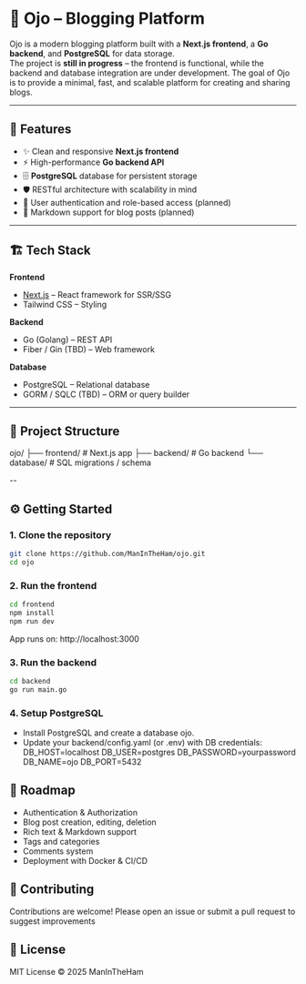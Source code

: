 # 📝 Ojo – Blogging Platform

Ojo is a modern blogging platform built with a **Next.js frontend**, a **Go backend**, and **PostgreSQL** for data storage.  
The project is **still in progress** – the frontend is functional, while the backend and database integration are under development.
The goal of Ojo is to provide a minimal, fast, and scalable platform for creating and sharing blogs.

---

## 🚀 Features
- ✨ Clean and responsive **Next.js frontend**
- ⚡ High-performance **Go backend API**
- 🗄️ **PostgreSQL** database for persistent storage
- 🛡️ RESTful architecture with scalability in mind
- 🔐 User authentication and role-based access (planned)
- 📝 Markdown support for blog posts (planned)

---

## 🏗️ Tech Stack
**Frontend**
- [Next.js](https://nextjs.org/) – React framework for SSR/SSG
- Tailwind CSS – Styling

**Backend**
- Go (Golang) – REST API
- Fiber / Gin (TBD) – Web framework

**Database**
- PostgreSQL – Relational database
- GORM / SQLC (TBD) – ORM or query builder

---

## 📂 Project Structure
ojo/
├── frontend/ # Next.js app
├── backend/ # Go backend
└── database/ # SQL migrations / schema

--

## ⚙️ Getting Started

### 1. Clone the repository
```bash
git clone https://github.com/ManInTheHam/ojo.git
cd ojo
```
### 2. Run the frontend
```bash
cd frontend
npm install
npm run dev
```
App runs on: http://localhost:3000

### 3. Run the backend
```bash
cd backend
go run main.go
```
### 4. Setup PostgreSQL
- Install PostgreSQL and create a database ojo.
- Update your backend/config.yaml (or .env) with DB credentials:
DB_HOST=localhost
DB_USER=postgres
DB_PASSWORD=yourpassword
DB_NAME=ojo
DB_PORT=5432

## 📌 Roadmap

- Authentication & Authorization
- Blog post creation, editing, deletion
- Rich text & Markdown support
- Tags and categories
- Comments system
- Deployment with Docker & CI/CD

 ## 🤝 Contributing
Contributions are welcome!
Please open an issue or submit a pull request to suggest improvements

## 📜 License
MIT License © 2025 ManInTheHam
